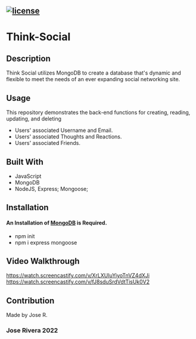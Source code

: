 ## [![license](https://img.shields.io/badge/License-MIT-yellow.svg)](https://opensource.org/licenses/MIT)

# Think-Social

## Description
Think Social utilizes MongoDB to create a database that's dynamic and flexible to meet the needs of an ever expanding social networking site.

## Usage
This repository demonstrates the back-end functions for creating, reading, updating, and deleting

- Users' associated Username and Email.
- Users' associated Thoughts and Reactions.
- Users' associated Friends.

## Built With
* JavaScript
* MongoDB
* NodeJS, Express; Mongoose; 

## Installation
#### An Installation of [MongoDB](https://docs.mongodb.com/manual/installation/) is Required.

- npm init
- npm i express mongoose

## Video Walkthrough
https://watch.screencastify.com/v/XrLXUIuYiyoTnVZ4dXJi
https://watch.screencastify.com/v/fJ8sduSrdVdtTisUk0V2

## Contribution
Made by Jose R.

### Jose Rivera 2022
